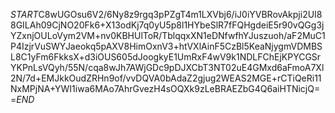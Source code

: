 $START$C8wUGOsu6V2/6Ny8z9rgq3pPZgT4m1LXVbj6/iJ0iYVBRovAkpji2UI88GILAh09CjNO20Fk6+X13odKj7q0yU5p8l1HYbeSlR7fFQHgdeiE5r90vQGg3jYZxnjOULoVym2VM+nv0KBHUlToR/TblqqxXN1eDNfwfhYJuszuoh/aF2MuC1P4IzjrVuSWYJaeokq5pAXV8HimOxnV3+htVXlAinF5CzBl5KeaNjygmVDMBSL8C1yFm6FkksX+d3iOUS605dJoogkyE1UmRxF4wV9k1NDLFChEjKPYCGSrYKPnLsVQyh/55N/cqa8wJh7AWjGDc9pDJXCbT3NT02uE4GMxd6aFmoA7Xl2N/7d+EMJkkOudZRHn9of/vvDQVA0bAdaZ2gjug2WEAS2MGE+rCTiQeRi11NxMPjNA+YWI1iwa6MAo7AhrGvezH4sOQXk9zLeBRAEZbG4Q6aiHTNicjQ==$END$